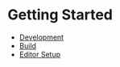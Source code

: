 # Getting Started

- [Development](./0-Development.html)
- [Build](./1-Build.html)
- [Editor Setup](./2-EditorSetup.html)
